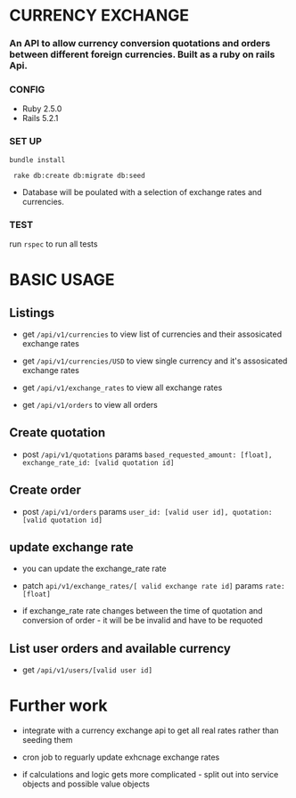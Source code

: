 # CURRENCY EXCHANGE

### An API to allow currency conversion quotations and orders between different foreign currencies. Built as a ruby on rails Api.

### CONFIG
  

 * Ruby 2.5.0
 * Rails 5.2.1

### SET UP

`bundle install` 

` rake db:create db:migrate db:seed`

* Database will be poulated with a selection of exchange rates and currencies.

### TEST

run `rspec` to run all tests

# BASIC USAGE

## Listings

* get `/api/v1/currencies` to view list of currencies and their assosicated exchange rates

* get `/api/v1/currencies/USD` to view single currency and it's assosicated exchange rates

* get `/api/v1/exchange_rates` to view all exchange rates

* get `/api/v1/orders` to view all orders


## Create quotation

* post `/api/v1/quotations` params `based_requested_amount: [float], exchange_rate_id: [valid quotation id]`

## Create order

* post `/api/v1/orders` params `user_id: [valid user id], quotation: [valid quotation id]`

## update exchange rate

* you can update the exchange_rate rate

* patch `api/v1/exchange_rates/[ valid exchange rate id]` params `rate: [float]`

* if exchange_rate rate changes between the time of quotation and conversion of order - it will be be invalid and have to be requoted

## List user orders and available currency

* get `/api/v1/users/[valid user id]` 


# Further work

* integrate with a currency exchange api to get all real rates rather than seeding them

* cron job to reguarly update exhcnage exchange rates

* if calculations and logic gets more complicated - split out into service objects and possible value objects
